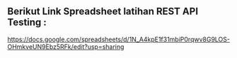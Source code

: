 ## Berikut Link Spreadsheet latihan REST API Testing :

https://docs.google.com/spreadsheets/d/1N_A4kpE1f31mbiP0rqwv8G9LOS-OHmkveUN9Ebz5RFk/edit?usp=sharing